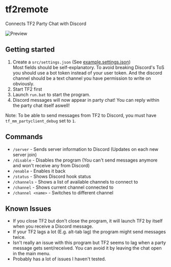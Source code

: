 # tf2remote
Connects TF2 Party Chat with Discord

![Preview](https://i.imgur.com/X0o7hxT.png)

## Getting started
1. Create a `src/settings.json` (See [example.settings.json](src/example.settings.json))<br>
Most fields should be self-explanatory. To avoid breaking Discord's ToS you should use a bot token instead of your user token. And the discord channel should be a text channel you have permission to write on obviously.
2. Start TF2 first
3. Launch `run.bat` to start the program.
4. Discord messages will now appear in party chat! You can reply within the party chat itself aswell!

Note: To be able to send messages from TF2 to Discord, you must have `tf_mm_partyclient_debug` set to `1`.

## Commands
- `/server` - Sends server information to Discord (Updates on each new server join)
- `/disable` - Disables the program (You can't send messages anymore and won't receive any from Discord)
- `/enable` - Enables it back
- `/status` - Shows Discord hook status
- `/channels` - Shows a list of available channels to connect to
- `/channel` - Shows current channel connected to
- `/channel <name>` - Switches to different channel

## Known Issues
- If you close TF2 but don't close the program, it will launch TF2 by itself when you receive a Discord message.
- If your TF2 lags a lot (E.g. alt-tab lag) the program might send messages twice.
- Isn't really an issue with this program but TF2 seems to lag when a party message gets sent/received. You can avoid it by leaving the chat open in the main menu.
- Probably has a lot of issues I haven't tested.
